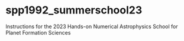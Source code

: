 # spp1992_summerschool23
Instructions for the 2023 Hands-on Numerical Astrophysics School for Planet Formation Sciences
